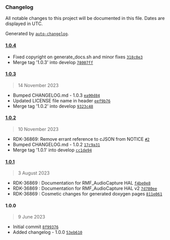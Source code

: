 ### Changelog

All notable changes to this project will be documented in this file. Dates are displayed in UTC.

Generated by [`auto-changelog`](https://github.com/CookPete/auto-changelog).

#### [1.0.4](https://github.com/comcast-sky/rdk-components-hal-rmfaudiocapture/compare/1.0.3...1.0.4)

- Fixed copyright on generate_docs.sh and minor fixes [`318c0e3`](https://github.com/comcast-sky/rdk-components-hal-rmfaudiocapture/commit/318c0e3e910f715ba9a812bfe46d598fc5f9c94b)
- Merge tag '1.0.3' into develop [`78007ff`](https://github.com/comcast-sky/rdk-components-hal-rmfaudiocapture/commit/78007fff9e364fe62bc254093c30906b65a5a91c)

#### [1.0.3](https://github.com/comcast-sky/rdk-components-hal-rmfaudiocapture/compare/1.0.2...1.0.3)

> 14 November 2023

- Bumped CHANGELOG.md - 1.0.3 [`ea90d84`](https://github.com/comcast-sky/rdk-components-hal-rmfaudiocapture/commit/ea90d84081668f6865c1a159fc74ab5dfdc9117a)
- Updated LICENSE file name in header [`eef9b76`](https://github.com/comcast-sky/rdk-components-hal-rmfaudiocapture/commit/eef9b76006029a51cbf06cde3168f70622c32cea)
- Merge tag '1.0.2' into develop [`9323c48`](https://github.com/comcast-sky/rdk-components-hal-rmfaudiocapture/commit/9323c48df16b2e48942c836cd45b1d409f6949d2)

#### [1.0.2](https://github.com/comcast-sky/rdk-components-hal-rmfaudiocapture/compare/1.0.1...1.0.2)

> 10 November 2023

- RDK-36869: Remove errant reference to cJSON from NOTICE [`#2`](https://github.com/comcast-sky/rdk-components-hal-rmfaudiocapture/pull/2)
- Bumped CHANGELOG.md - 1.0.2 [`17c9a31`](https://github.com/comcast-sky/rdk-components-hal-rmfaudiocapture/commit/17c9a3149aa136009f0e323a8b1fbbe34f42f3cc)
- Merge tag '1.0.1' into develop [`cc1de94`](https://github.com/comcast-sky/rdk-components-hal-rmfaudiocapture/commit/cc1de94130b406c55ccdc82e719a6eea9143a545)

#### [1.0.1](https://github.com/comcast-sky/rdk-components-hal-rmfaudiocapture/compare/1.0.0...1.0.1)

> 3 August 2023

- RDK-36869 : Documentation for RMF_AudioCapture HAL [`f4be0e8`](https://github.com/comcast-sky/rdk-components-hal-rmfaudiocapture/commit/f4be0e8d87f33ef29cb89382e02108f7ecfd42c9)
- RDK-36869 : Documentation for RMF_AudioCapture HAL v2 [`7d780ee`](https://github.com/comcast-sky/rdk-components-hal-rmfaudiocapture/commit/7d780eec8a4b181a61dcba53039a939a0e92d069)
- RDK-36869 : Cosmetic changes for generated doxygen pages [`811e061`](https://github.com/comcast-sky/rdk-components-hal-rmfaudiocapture/commit/811e061e135b55e6c0ac8d75caf5fd0c46b13754)

#### 1.0.0

> 9 June 2023

- Initial commit [`8f99376`](https://github.com/comcast-sky/rdk-components-hal-rmfaudiocapture/commit/8f99376f954cf0b025808dd88d0c1dcbe9f842ed)
- Added changelog - 1.0.0 [`53eb610`](https://github.com/comcast-sky/rdk-components-hal-rmfaudiocapture/commit/53eb6103fa337bdc96d8148a6c19cb494870a21c)
